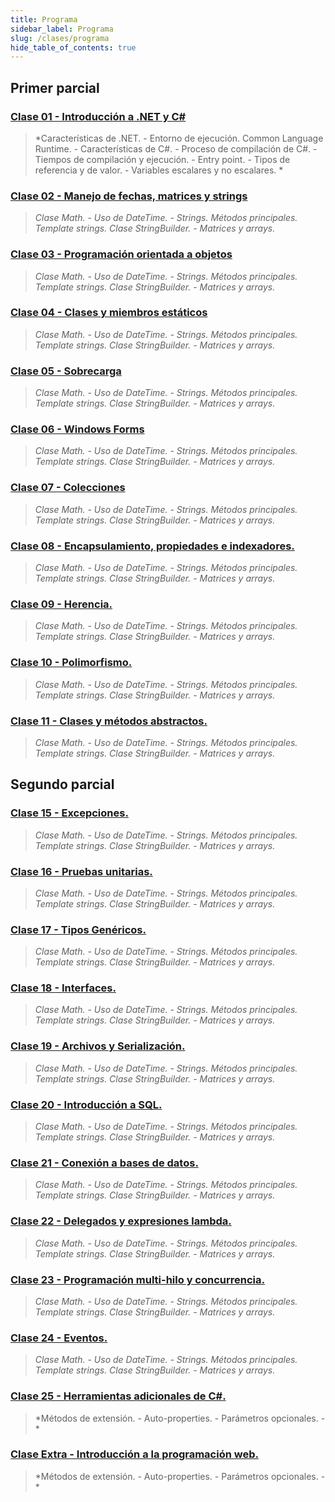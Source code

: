 ```yaml
---
title: Programa
sidebar_label: Programa
slug: /clases/programa
hide_table_of_contents: true
---
```


## Primer parcial
### [Clase 01 - Introducción a .NET y C#](./01-introduccion/00-introduccion-net.md)
> *Características de .NET. - Entorno de ejecución. Common Language Runtime. - Características de C#. - Proceso de compilación de C#. - Tiempos de compilación y ejecución. - Entry point. - Tipos de referencia y de valor. - Variables escalares y no escalares. *

### [Clase 02 - Manejo de fechas, matrices y strings](./01-introduccion/00-introduccion-net.md)
> *Clase Math. - Uso de DateTime. - Strings. Métodos principales. Template strings. Clase StringBuilder. - Matrices y arrays.*

### [Clase 03 - Programación orientada a objetos](./01-introduccion/00-introduccion-net.md)
> *Clase Math. - Uso de DateTime. - Strings. Métodos principales. Template strings. Clase StringBuilder. - Matrices y arrays.*

### [Clase 04 - Clases y miembros estáticos](./01-introduccion/00-introduccion-net.md)
> *Clase Math. - Uso de DateTime. - Strings. Métodos principales. Template strings. Clase StringBuilder. - Matrices y arrays.*

### [Clase 05 - Sobrecarga](./01-introduccion/00-introduccion-net.md)
> *Clase Math. - Uso de DateTime. - Strings. Métodos principales. Template strings. Clase StringBuilder. - Matrices y arrays.*

### [Clase 06 - Windows Forms](./01-introduccion/00-introduccion-net.md)
> *Clase Math. - Uso de DateTime. - Strings. Métodos principales. Template strings. Clase StringBuilder. - Matrices y arrays.*

### [Clase 07 - Colecciones](./01-introduccion/00-introduccion-net.md)
> *Clase Math. - Uso de DateTime. - Strings. Métodos principales. Template strings. Clase StringBuilder. - Matrices y arrays.*

### [Clase 08 - Encapsulamiento, propiedades e indexadores.](./01-introduccion/00-introduccion-net.md)
> *Clase Math. - Uso de DateTime. - Strings. Métodos principales. Template strings. Clase StringBuilder. - Matrices y arrays.*

### [Clase 09 - Herencia.](./01-introduccion/00-introduccion-net.md)
> *Clase Math. - Uso de DateTime. - Strings. Métodos principales. Template strings. Clase StringBuilder. - Matrices y arrays.*
 
### [Clase 10 - Polimorfismo.](./01-introduccion/00-introduccion-net.md)
> *Clase Math. - Uso de DateTime. - Strings. Métodos principales. Template strings. Clase StringBuilder. - Matrices y arrays.*

### [Clase 11 - Clases y métodos abstractos.](./01-introduccion/00-introduccion-net.md)
> *Clase Math. - Uso de DateTime. - Strings. Métodos principales. Template strings. Clase StringBuilder. - Matrices y arrays.*

## Segundo parcial
### [Clase 15 - Excepciones.](./01-introduccion/00-introduccion-net.md)
> *Clase Math. - Uso de DateTime. - Strings. Métodos principales. Template strings. Clase StringBuilder. - Matrices y arrays.*

### [Clase 16 - Pruebas unitarias.](./01-introduccion/00-introduccion-net.md)
> *Clase Math. - Uso de DateTime. - Strings. Métodos principales. Template strings. Clase StringBuilder. - Matrices y arrays.*

### [Clase 17 - Tipos Genéricos.](./01-introduccion/00-introduccion-net.md)
> *Clase Math. - Uso de DateTime. - Strings. Métodos principales. Template strings. Clase StringBuilder. - Matrices y arrays.*

### [Clase 18 - Interfaces.](./01-introduccion/00-introduccion-net.md)
> *Clase Math. - Uso de DateTime. - Strings. Métodos principales. Template strings. Clase StringBuilder. - Matrices y arrays.*

### [Clase 19 - Archivos y Serialización.](./01-introduccion/00-introduccion-net.md)
> *Clase Math. - Uso de DateTime. - Strings. Métodos principales. Template strings. Clase StringBuilder. - Matrices y arrays.*

### [Clase 20 - Introducción a SQL.](./01-introduccion/00-introduccion-net.md)
> *Clase Math. - Uso de DateTime. - Strings. Métodos principales. Template strings. Clase StringBuilder. - Matrices y arrays.*

### [Clase 21 - Conexión a bases de datos.](./01-introduccion/00-introduccion-net.md)
> *Clase Math. - Uso de DateTime. - Strings. Métodos principales. Template strings. Clase StringBuilder. - Matrices y arrays.*

### [Clase 22 - Delegados y expresiones lambda.](./01-introduccion/00-introduccion-net.md)
> *Clase Math. - Uso de DateTime. - Strings. Métodos principales. Template strings. Clase StringBuilder. - Matrices y arrays.*

### [Clase 23 - Programación multi-hilo y concurrencia.](./01-introduccion/00-introduccion-net.md)
> *Clase Math. - Uso de DateTime. - Strings. Métodos principales. Template strings. Clase StringBuilder. - Matrices y arrays.*

### [Clase 24 - Eventos.](./01-introduccion/00-introduccion-net.md)
> *Clase Math. - Uso de DateTime. - Strings. Métodos principales. Template strings. Clase StringBuilder. - Matrices y arrays.*

### [Clase 25 - Herramientas adicionales de C#.](./01-introduccion/00-introduccion-net.md)
> *Métodos de extensión. - Auto-properties. - Parámetros opcionales. - *

### [Clase Extra - Introducción a la programación web.](./01-introduccion/00-introduccion-net.md)
> *Métodos de extensión. - Auto-properties. - Parámetros opcionales. - *